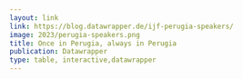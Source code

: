 ```yaml
---
layout: link
link: https://blog.datawrapper.de/ijf-perugia-speakers/
image: 2023/perugia-speakers.png
title: Once in Perugia, always in Perugia
publication: Datawrapper
type: table, interactive,datawrapper
---
```

